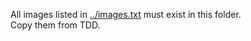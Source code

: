 All images listed in [../images.txt](../images.txt) must exist in this folder.<br>
Copy them from TDD.
